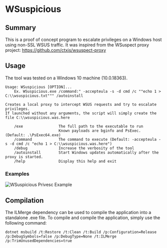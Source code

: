 # WSuspicious

## Summary
This is a proof of concept program to escalate privileges on a Windows host using non-SSL WSUS traffic.
It was inspired from the WSuspect proxy project: https://github.com/ctxis/wsuspect-proxy

## Usage
The tool was tested on a Windows 10 machine (10.0.18363).

```
Usage: WSuspicious [OPTION]...
    Ex. WSuspicious.exe /command:" -accepteula -s -d cmd /c ""echo 1 > C:\\wsuspicious.txt""" /autoinstall
    
Creates a local proxy to intercept WSUS requests and try to escalate privileges.
If launched without any arguments, the script will simply create the file C:\\wsuspicious.was.here

    /exe                The full path to the executable to run
                        Known payloads are bginfo and PsExec. (Default: .\PsExec64.exe)
    /command            The command to execute (Default: -accepteula -s -d cmd /c "echo 1 > C:\\wsuspicious.was.here")
    /debug              Increase the verbosity of the tool
    /autoinstall        Start Windows updates automatically after the proxy is started.
    /help               Display this help and exit
```

### Examples
![WSuspicious Privesc Example](https://raw.githubusercontent.com/GoSecure/WSuspicious/master/docs/privesc.gif)

## Compilation
The ILMerge dependency can be used to compile the application into a standalone .exe file.
To compile and compile the application, simply use the following command:
```
dotnet msbuild /t:Restore /t:Clean /t:Build /p:Configuration=Release /p:DebugSymbols=false /p:DebugType=None /t:ILMerge /p:TrimUnusedDependencies=true
```
